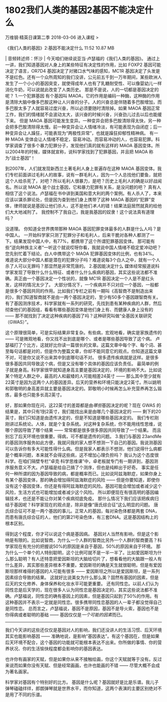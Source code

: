 # 1802我们人类的基因2基因不能决定什么


万维钢·精英日课第二季
2018-03-06
进入课程 >

《我们人类的基因》2:基因不能决定什么
11:52 10.87 MB

| 音频转述师：怀沙 |
今天咱们继续说亚当·卢瑟福的《我们人类的基因》。
通过上一讲，我们知道基因对人身上的某些特征有决定性的作用，比如 FOXP2 基因可能决定了语言，OR7D4 基因决定了对猪口水气味的感知，MC1R 基因决定了头发是不是红色。还有一个众所周知的我们没讲，公元前五千到一万年期间，某些欧洲人发生了一个小小的基因突变，就使得成年人也有了乳糖耐受性、可以像婴幼儿一样消化牛奶，可以说就此改变了人类历史。
那是不是说，人的一切都是基因决定的呢？
1.一个犯罪基因
有个基因叫 MAOA，它的作用是编码一种酶，这种酶的作用是清除大脑中像多巴胺这种让人兴奋的分子。人的兴奋总是伴随着多巴胺增加，而多巴胺太多了人就容易过度兴奋，所以必须要随时清除掉。如果 MAOA 基因正常工作，我们的情绪就不会波动太大，该兴奋的时候兴奋，兴奋劲儿过去以后也能缓下来。
但是 MAOA 基因可能发生变异。一种变异会把多巴胺清除得太快，另一种会把多巴胺清除得太慢。前一种变异会让人情绪冷淡，有可能表现为自闭症；后一种变异会让人躁狂，可能表现为“两极性异常”，也就是躁狂抑郁性精神病。
有一种 MAOA 变体会让人情绪不稳定，容易冲动。而容易冲动的人，也容易犯罪。科学家调查了很多个暴力犯罪分子，发现他们真的就有这样的 MAOA 基因变体。所以2004年的时候，媒体就宣称，说科学家找到了犯罪基因，并且把 MAOA 称为“战士基因”！

到2007年，人们就发现新西兰土著毛利人身上普遍存在这种 MAOA 基因变体。我们专栏前面讲过毛利人的故事，说有一群毛利人，因为一个人总找他们要鱼，就把这个人给杀死了，对吧？所以毛利人很暴力，是吧？历史上毛利人的确是以好战闻名。所以说 MAOA 是个战士基因，它和暴力犯罪有关系，是没问题的吧？
真有人相信了这个说法。卢瑟福在书中讲到美国和意大利的两个案例。有人杀人了，本来应该以谋杀罪论处，但是因为查到他们身上携带了这种 MAOA 基因的“犯罪”变体，律师就说是基因让他们杀人，这不是他们*本人*的错！结果法庭居然就真的给他们大大地减刑了。
我控制不了我自己，我是我基因的奴隶！这个说法真有道理吗？

没道理。
你知道全世界携带那种 MAOA 基因犯罪变体最多的人群是什么人吗？是中国人。
一开始科学家只测了犯罪分子和毛利人，后来干脆对各种人都测了一下。结果发现中国人中，有77%，都携带了这个所谓犯罪基因变体。
那可能有些“逆向种族主义者”一听这个就说哎呀你看，我就说中国人情绪不稳定爱冲动吧？您先别忙着下结论。白人中携带这个 MAOA 犯罪基因变体的比例，也有34%。
难道说大部分中国人都是潜在的犯罪分子吗？难道说每3个白人之中，就有一个人杀了人可以无罪吗？那显然是非常荒唐的。
2.基因能决定什么
媒体经常报道说科学家发现了导致什么什么特征、或者什么什么疾病的基因，其实这些说法都不准确。真正由一个基因决定一个性状的，就像 MC1R 基因决定一个人是不是红头发，这样的情况太少了。
大部分情况下，一个疾病并不只对应一个基因，一般都是很多个基因共同的作用。比如我们专栏之前有一期叫《高智商不是制造出来的》，我们知道智商就不是由一两个基因决定的，至少有50多个基因跟智商有关。
有了基因测序技术，科学家就有一系列的研究，先找到患有某种疾病的人群，然后彻查他们的基因组，看看有哪些基因变体是他们身上有、而健康人身上没有的 —— 那不就找到了决定这种疾病的基因了吗？这种研究叫做“全基因关联研究（GWAS）”。

这个原理很简单，可是实际结果非常复杂。有些病，宏观地看，确实是家族遗传的 —— 可是微观地看，你又找不出到底是哪个、或者是哪些基因导致了这个病。
卢瑟福打了个比方，这就好比你读一篇很长的文章。这篇文章中每个字、每个词、甚至每句话都是对的，但是作为整篇文章，你却不能同意它的观点。你知道这篇文章不对，可是你又说不出来其中到底哪句话不对。
很多遗传疾病就是这样。是很多很多基因共同导致这个病，但是又没有哪个具体的基因应该负责任。
最简单的例子就是身高。科学家很早就知道身高主要是基因决定的，环境的影响不大。比如说某个特定人群之中，最高的人和最矮的人可能相差24英寸 —— 那么其中至少就有22英寸是因为这两个人的基因差异。后天的营养和环境只能决定2英寸。所以姚明和郭敬明的身高差异就主要是基因决定的。郭敬明小时候再怎么补充营养再怎么锻炼，最多也只能多长高2英寸。

好，那如果你现在问，这22英寸的差距都是由*哪些*基因决定的呢？现在 GWAS 的结果是，其中只有1到2英寸，我们能找出来是由哪几个基因决定的 —— 剩下的20英寸，我们只知道是由遗传决定的，但是不知道是哪些基因决定的。
我们专栏刚刚讲过系统论。人体，就是个复杂系统。对这种复杂系统，你不能用线性思维，说哪个原因导致了哪个结果 —— 常常都是很多很多原因共同导致了一个结果。
而且别忘了后天环境也很重要。得病，可不都是遗传的问题。
3.我们与基因
23andMe的基因测序服务如此方便，我就问我的家人想不想测一下自己的基因。我说测基因可以告诉你有多大可能性得什么病。但是我家人都表示不想测，他们说得什么病都是个概率问题，本来就不会得这些病，这不增加心理负担吗？
我认为这个态度很科学。在咱们隔壁专栏“卓克·科学思维课”中，卓老板就专门有一期讲到，基因测序服务意义不大。卢瑟福是给自己搞了个测序，但也是纯粹出于好奇。
事实是任何一种所谓的因为基因导致的病，都是概率而已。比如说阿兹海默症，如果你身上有某个基因变体，那的确会增加得阿兹海默症的风险 —— 但是你要知道，即使你没有这个基因变体，你还是有得阿兹海默症的风险。基因可能会增加或者减少这个风险，生活方式也可能增加或者减少这个风险。
所以即便现在有很高明的基因编辑技术，也还是不能让你对某个疾病彻底免疫。
那什么情况下我们应该把疾病归结于基因呢？科学家现在的观点是，除非是像“唐氏综合征”这么明显的问题。
唐氏综合征可不是一两个基因的事儿。正常人的基因，每对染色体都是两套 DNA，而患有唐氏综合征的人，他们的第21号染色体，有三套DNA。这是基因结构上的根本区别。

得到这个程度，你才可以说这个病是基因病。
基因对人当然有影响，但是这个影响是有限的。比如说智商，为什么一个人群的智商比另外一个人群的智商要高？科学家现在有充分的把握说50%的原因是来自于基因，50%的原因来自于环境。
那为什么一个单个的人特别聪明，这个比例可就不是一半一半了。比如爱因斯坦为什么那么聪明？有人还特意把爱因斯坦的大脑给切片了，想看看他的大脑跟一般人有什么差异，其实那些差异根本不重要。爱因斯坦的确是天生就很聪明，但是有爱因斯坦那样难得的基因的人可能有很多 —— 爱因斯坦之所以是爱因斯坦，是一系列因素综合导致的结果。
这就好比说美女为什么那么美？固然有基因的因素，但是后天的文化修养、身体保养和化妆水平可能更重要。
还有同性恋。以前人们认为同性恋是后天学的，现在很多人认为同性恋是基因决定的，其实这些说法都不准确。卢瑟福说，同性恋的确有基因上的因素，但是基因只起到了50%的作用。有这种基因并不表示一定就是同性恋。很多携带同性恋基因的人一辈子都没觉得自己是同性恋。
总而言之，卢瑟福说，基因不是原因，基因不是导火索，基因也不是你得病或者聪明的基础 ——
基因仅仅是*一个可能的因素*而已。
***
我们今天讲的这些还仅仅是基因对人的影响，我们还没讲人的生活习惯、后天环境其实也能影响基因 —— 准确地说，是影响“基因表达”。有这个基因在，但是如果后天环境不配合，这个基因的功能就可能根本表达不出来。你所做的事情、你的营养状况、你的生活愉快程度都会影响你的基因表达。

也许你有画家的天赋，但是如果你从来不接触绘画，你这个天赋就等于没有。反过来说而如果你没有天赋、但是经常画画，也许也能画的不错 —— 尽管大概不会成为著名画家。

科学家对基因有个特别好的比方。
基因是什么呢？基因就好是比是乐谱。我儿子弹琴磕磕绊绊，郎朗弹琴就是世界水平，而你知道，这两个表演的主要区别绝对不是用了不同的乐谱。
